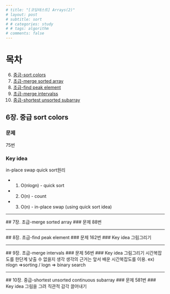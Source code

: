```yaml
---
# title: "[코딩테스트] Arrays(2)"
# layout: post
# subtitle: sort
# # categories: study
# # tags: algorithm
# comments: false
---
```


# 목차
6. [중금-sort colors](#6장._중급-sort_colors)
7. [초급-merge sorted array](#7장._초급-Merge_sorted_array)
8. [초급-find peak element](#8장._초급-find_peak_element)
9. [초급-merge intervalss](#9장._초급-merge_intervals)  
10. [중급-shortest unsorted subarray](#10장._중급-shortest_unsorted_subarray)  
  
## 6장. 중급 sort colors
### 문제
75번
### Key idea
in-place swap
quick sort원리

- 1. O(nlogn) - quick sort
- 2. O(n) - count
- 3. O(n) - in-place swap (using quick sort idea)
<hr>
## 7장. 초급-merge sorted array
### 문제
88번
 <hr>
## 8장. 초급-find peak element
### 문제
162번
### Key idea
그림그리기
<hr>
## 9장. 초급-merge intervals
### 문제
56번
### Key idea
그림그리기
시간복잡도를 한단계 낮출 수 없을지 생각
생각의 근거는 앞서 배운 시간복잡도를 이용. ex) nlogn =>sorting / logn => binary search
<hr>
## 10장. 중급-shortest unsorted continuous subarray
### 문제
581번
### Key idea
그림을 그려 직관적 감각 끌어내기
